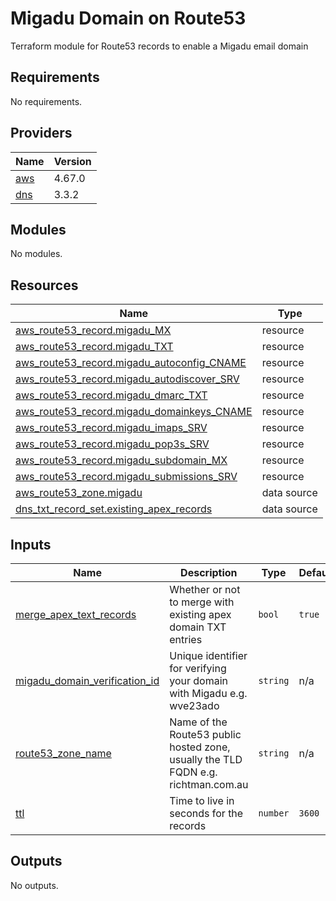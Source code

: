 # Migadu Domain on Route53

Terraform module for Route53 records to enable a Migadu email domain

<!-- BEGIN_TF_DOCS -->
## Requirements

No requirements.

## Providers

| Name | Version |
|------|---------|
| <a name="provider_aws"></a> [aws](#provider\_aws) | 4.67.0 |
| <a name="provider_dns"></a> [dns](#provider\_dns) | 3.3.2 |

## Modules

No modules.

## Resources

| Name | Type |
|------|------|
| [aws_route53_record.migadu_MX](https://registry.terraform.io/providers/hashicorp/aws/latest/docs/resources/route53_record) | resource |
| [aws_route53_record.migadu_TXT](https://registry.terraform.io/providers/hashicorp/aws/latest/docs/resources/route53_record) | resource |
| [aws_route53_record.migadu_autoconfig_CNAME](https://registry.terraform.io/providers/hashicorp/aws/latest/docs/resources/route53_record) | resource |
| [aws_route53_record.migadu_autodiscover_SRV](https://registry.terraform.io/providers/hashicorp/aws/latest/docs/resources/route53_record) | resource |
| [aws_route53_record.migadu_dmarc_TXT](https://registry.terraform.io/providers/hashicorp/aws/latest/docs/resources/route53_record) | resource |
| [aws_route53_record.migadu_domainkeys_CNAME](https://registry.terraform.io/providers/hashicorp/aws/latest/docs/resources/route53_record) | resource |
| [aws_route53_record.migadu_imaps_SRV](https://registry.terraform.io/providers/hashicorp/aws/latest/docs/resources/route53_record) | resource |
| [aws_route53_record.migadu_pop3s_SRV](https://registry.terraform.io/providers/hashicorp/aws/latest/docs/resources/route53_record) | resource |
| [aws_route53_record.migadu_subdomain_MX](https://registry.terraform.io/providers/hashicorp/aws/latest/docs/resources/route53_record) | resource |
| [aws_route53_record.migadu_submissions_SRV](https://registry.terraform.io/providers/hashicorp/aws/latest/docs/resources/route53_record) | resource |
| [aws_route53_zone.migadu](https://registry.terraform.io/providers/hashicorp/aws/latest/docs/data-sources/route53_zone) | data source |
| [dns_txt_record_set.existing_apex_records](https://registry.terraform.io/providers/hashicorp/dns/latest/docs/data-sources/txt_record_set) | data source |

## Inputs

| Name | Description | Type | Default | Required |
|------|-------------|------|---------|:--------:|
| <a name="input_merge_apex_text_records"></a> [merge\_apex\_text\_records](#input\_merge\_apex\_text\_records) | Whether or not to merge with existing apex domain TXT entries | `bool` | `true` | no |
| <a name="input_migadu_domain_verification_id"></a> [migadu\_domain\_verification\_id](#input\_migadu\_domain\_verification\_id) | Unique identifier for verifying your domain with Migadu e.g. wve23ado | `string` | n/a | yes |
| <a name="input_route53_zone_name"></a> [route53\_zone\_name](#input\_route53\_zone\_name) | Name of the Route53 public hosted zone, usually the TLD FQDN e.g. richtman.com.au | `string` | n/a | yes |
| <a name="input_ttl"></a> [ttl](#input\_ttl) | Time to live in seconds for the records | `number` | `3600` | no |

## Outputs

No outputs.
<!-- END_TF_DOCS -->
